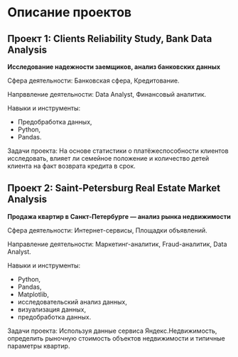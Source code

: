 # Описание проектов

## Проект 1: Clients Reliability Study, Bank Data Analysis
**Исследование надежности заемщиков, анализ банковских данных**

Сфера деятельности: Банковская сфера, Кредитование.

Напрввление деятельности: Data Analyst, Финансовый аналитик.

Навыки и инструменты:
- Предобработка данных,
- Python,
- Pandas.

Задачи проекта: На основе статистики о платёжеспособности клиентов исследовать, влияет ли семейное положение и количество детей клиента на факт возврата кредита в срок.

## Проект 2: Saint-Petersburg Real Estate Market Analysis
**Продажа квартир в Санкт-Петербурге — анализ рынка недвижимости**

Сфера деятельности: Интернет-сервисы, Площадки объявлений.

Направление деятельности: Маркетинг-аналитик, Fraud-аналитик, Data Analyst.

Навыки и инструменты:
- Python,
- Pandas,
- Matplotlib,
- исследовательский анализ данных,
- визуализация данных,
- предобработка данных.

Задачи проекта: Используя данные сервиса Яндекс.Недвижимость, определить рыночную стоимость объектов недвижимости и типичные параметры квартир.
